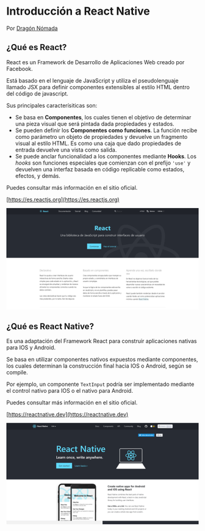 # Introducción a React Native

Por [Dragón Nómada](https://dragonnomada.medium.com)

## ¿Qué es React?

React es un Framework de Desarrollo de Aplicaciones Web creado por Facebook.

Está basado en el lenguaje de JavaScript y utiliza el pseudolenguaje llamado JSX para definir componentes extensibles al estilo HTML dentro del código de javascript.

Sus principales caracterísiticas son:

* Se basa en **Componentes**, los cuales tienen el objetivo de determinar una pieza visual que será pintada dada propiedades y estados.
* Se pueden definir los **Componentes como funciones**. La función recibe como parámetro un objeto de propiedades y devuelve un fragmento visual al estilo HTML. Es como una caja que dado propiedades de entrada devuelve una vista como salida.
* Se puede anclar funcionalidad a los componentes mediante **Hooks**. Los _hooks_ son funciones especiales que comienzan con el prefijo `'use'` y devuelven una interfaz basada en código replicable como estados, efectos, y demás.

Puedes consultar más información en el sitio oficial.

[https://es.reactjs.org](https://es.reactjs.org)

![Intro](./img/intro1.png)

## ¿Qué es React Native?

Es una adaptación del Framework React para construir aplicaciones nativas para IOS y Android.

Se basa en utilizar componentes nativos expuestos mediante componentes, los cuales determinan la construcción final hacia IOS o Android, según se compile.

Por ejemplo, un componente `TextInput` podría ser implementado mediante el control nativo para IOS o el nativo para Android.

Puedes consultar más información en el sitio oficial.

[https://reactnative.dev](https://reactnative.dev)

![Intro](./img/intro2.png)
